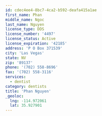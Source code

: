 ```yaml
---
id: cdec4ee4-8bc7-4ca2-b592-deafa415a1ae
first_name: Phan
middle_name: Ngoc
last_name: Nguyen
license_type: DDS
license_number: '4497'
license_status: Active
license_expiration: '42185'
address: 'P O Box 371539'
city: 'Las Vegas'
state: NV
zip: '89137'
phone: '(702) 558-8696'
fax: '(702) 558-3116'
services:
  - dentist
category: dentists
title: 'Phan Nguyen'
_geoloc:
  lng: -114.972061
  lat: 35.927901
---
```

